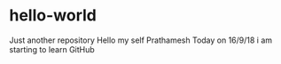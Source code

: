 # hello-world
Just another repository
Hello my self Prathamesh Today on 16/9/18 i am starting to learn GitHub
